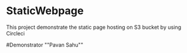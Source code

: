 # StaticWebpage
This project demonstrate the static page hosting on S3 bucket by using Circleci

#Demonstrator
""Pavan Sahu""
